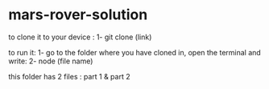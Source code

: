 # mars-rover-solution

to clone it to your device : 
1- git clone (link)

to run it:
1- go to the folder where you have cloned in, open the terminal and write:
2- node (file name)

this folder has 2 files : part 1 & part 2 

